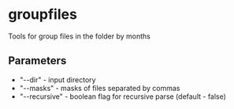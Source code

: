 # groupfiles

Tools for group files in the folder by months

## Parameters

* "--dir" - input directory
* "--masks" - masks of files separated by commas
* "--recursive" - boolean flag for recursive parse (default - false)